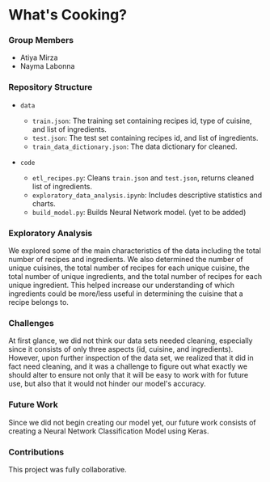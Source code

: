 # What's Cooking?

### Group Members
- Atiya Mirza
- Nayma Labonna

### Repository Structure
- `data`
  - `train.json`: The training set containing recipes id, type of cuisine, and list of ingredients.
  - `test.json`: The test set containing recipes id, and list of ingredients.
  - `train_data_dictionary.json`: The data dictionary for cleaned.

- `code`
  - `etl_recipes.py`: Cleans `train.json` and `test.json`, returns cleaned list of ingredients.
  - `exploratory_data_analysis.ipynb`: Includes descriptive statistics and charts.
  - `build_model.py`: Builds Neural Network model. (yet to be added)

### Exploratory Analysis
We explored some of the main characteristics of the data including the total number of recipes and ingredients. We 
also determined the number of unique cuisines, the total number of recipes for each unique cuisine, the total number
of unique ingredients, and the total number of recipes for each unique ingredient. This helped increase our
understanding of which ingredients could be more/less useful in determining the cuisine that a recipe belongs to. 

### Challenges
At first glance, we did not think our data sets needed cleaning, especially since it consists of only three aspects (id, cuisine, and ingredients). However, upon further inspection of the data set, we realized that it did in fact need cleaning, and it was a challenge to figure out what exactly we should alter to ensure not only that it will be easy to work with for future use, but also that it would not hinder our model's accuracy. 
### Future Work
Since we did not begin creating our model yet, our future work consists of creating a Neural Network Classification Model using Keras.

### Contributions
This project was fully collaborative. 
